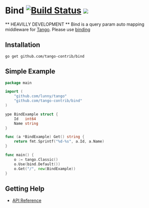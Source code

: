 Bind [![Build Status](https://drone.io/github.com/tango-contrib/bind/status.png)](https://drone.io/github.com/tango-contrib/bind/latest) [![](http://gocover.io/_badge/github.com/tango-contrib/bind)](http://gocover.io/github.com/tango-contrib/bind)
======

** HEAVILLY DEVELOPMENT **
Bind is a query param auto mapping middleware for [Tango](https://github.com/lunny/tango). Please use [binding](https://github.com/tango-contrib/binding)

## Installation

    go get github.com/tango-contrib/bind

## Simple Example

```Go
package main

import (
    "github.com/lunny/tango"
    "github.com/tango-contrib/bind"
)

ype BindExample struct {
    Id   int64
    Name string
}

func (a *BindExample) Get() string {
    return fmt.Sprintf("%d-%s", a.Id, a.Name)
}

func main() {
    o := tango.Classic()
    o.Use(bind.Default())
    o.Get("/", new(BindExample))
}
```

## Getting Help

- [API Reference](https://gowalker.org/github.com/tango-contrib/bind)
